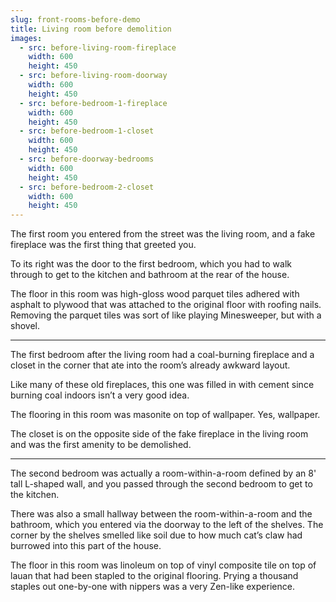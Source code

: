 ```yaml
---
slug: front-rooms-before-demo
title: Living room before demolition
images:
  - src: before-living-room-fireplace
    width: 600
    height: 450
  - src: before-living-room-doorway
    width: 600
    height: 450
  - src: before-bedroom-1-fireplace
    width: 600
    height: 450
  - src: before-bedroom-1-closet
    width: 600
    height: 450
  - src: before-doorway-bedrooms
    width: 600
    height: 450
  - src: before-bedroom-2-closet
    width: 600
    height: 450
---
```

The first room you entered from the street was the living room, and a fake fireplace was the first thing that greeted you.

To its right was the door to the first bedroom, which you had to walk through to get to the kitchen and bathroom at the rear of the house.

The floor in this room was high-gloss wood parquet tiles adhered with asphalt to plywood that was attached to the original floor with roofing nails. Removing the parquet tiles was sort of like playing Minesweeper, but with a shovel.

<hr>

The first bedroom after the living room had a coal-burning fireplace and a closet in the corner that ate into the room’s already awkward layout.

Like many of these old fireplaces, this one was filled in with cement since burning coal indoors isn’t a very good idea. 

The flooring in this room was masonite on top of wallpaper. Yes, wallpaper.

The closet is on the opposite side of the fake fireplace in the living room and was the first amenity to be demolished.

<hr>

The second bedroom was actually a room-within-a-room defined by an 8' tall L-shaped wall, and you passed through the second bedroom to get to the kitchen.

There was also a small hallway between the room-within-a-room and the bathroom, which you entered via the doorway to the left of the shelves. The corner by the shelves smelled like soil due to how much cat’s claw had burrowed into this part of the house.

The floor in this room was linoleum on top of vinyl composite tile on top of lauan that had been stapled to the original flooring. Prying a thousand staples out one-by-one with nippers was a very Zen-like experience.